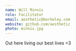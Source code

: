 ```yaml
---
name: Will Minnis
role: Facilitator
email: aesthetic@berkeley.com
website: github.com/aesthetic
photo: minnis.jpg
---
```


Out here living our best lives <3
